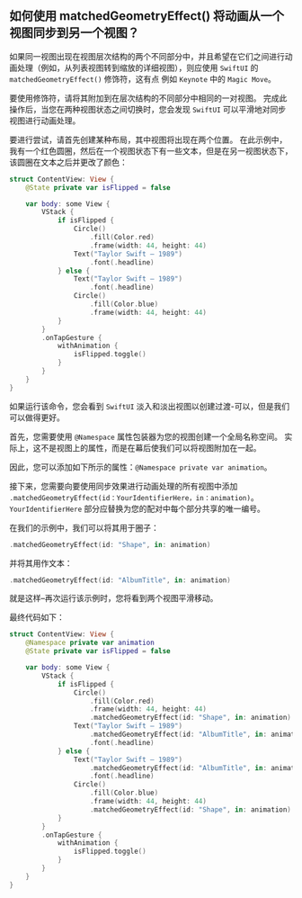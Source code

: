 如何使用 matchedGeometryEffect() 将动画从一个视图同步到另一个视图？
----

如果同一视图出现在视图层次结构的两个不同部分中，并且希望在它们之间进行动画处理（例如，从列表视图转到缩放的详细视图），则应使用 `SwiftUI` 的 `matchedGeometryEffect()` 修饰符，这有点 例如 `Keynote` 中的 `Magic Move`。

要使用修饰符，请将其附加到在层次结构的不同部分中相同的一对视图。 完成此操作后，当您在两种视图状态之间切换时，您会发现 `SwiftUI` 可以平滑地对同步视图进行动画处理。

要进行尝试，请首先创建某种布局，其中视图将出现在两个位置。 在此示例中，我有一个红色圆圈，然后在一个视图状态下有一些文本，但是在另一视图状态下，该圆圈在文本之后并更改了颜色：

```swift
struct ContentView: View {
    @State private var isFlipped = false

    var body: some View {
        VStack {
            if isFlipped {
                Circle()
                    .fill(Color.red)
                    .frame(width: 44, height: 44)
                Text("Taylor Swift – 1989")
                    .font(.headline)
            } else {
                Text("Taylor Swift – 1989")
                    .font(.headline)
                Circle()
                    .fill(Color.blue)
                    .frame(width: 44, height: 44)
            }
        }
        .onTapGesture {
            withAnimation {
                isFlipped.toggle()
            }
        }
    }
}
```

如果运行该命令，您会看到 `SwiftUI` 淡入和淡出视图以创建过渡-可以，但是我们可以做得更好。

首先，您需要使用 `@Namespace` 属性包装器为您的视图创建一个全局名称空间。 实际上，这不是视图上的属性，而是在幕后使我们可以将视图附加在一起。

因此，您可以添加如下所示的属性：`@Namespace private var animation`。

接下来，您需要向要使用同步效果进行动画处理的所有视图中添加 `.matchedGeometryEffect(id：YourIdentifierHere，in：animation)`。 `YourIdentifierHere` 部分应替换为您的配对中每个部分共享的唯一编号。

在我们的示例中，我们可以将其用于圈子：

```swift
.matchedGeometryEffect(id: "Shape", in: animation)
```

并将其用作文本：

```swift
.matchedGeometryEffect(id: "AlbumTitle", in: animation)
```

就是这样–再次运行该示例时，您将看到两个视图平滑移动。

最终代码如下：

```swift
struct ContentView: View {
    @Namespace private var animation
    @State private var isFlipped = false

    var body: some View {
        VStack {
            if isFlipped {
                Circle()
                    .fill(Color.red)
                    .frame(width: 44, height: 44)
                    .matchedGeometryEffect(id: "Shape", in: animation)
                Text("Taylor Swift – 1989")
                    .matchedGeometryEffect(id: "AlbumTitle", in: animation)
                    .font(.headline)
            } else {
                Text("Taylor Swift – 1989")
                    .matchedGeometryEffect(id: "AlbumTitle", in: animation)
                    .font(.headline)
                Circle()
                    .fill(Color.blue)
                    .frame(width: 44, height: 44)
                    .matchedGeometryEffect(id: "Shape", in: animation)
            }
        }
        .onTapGesture {
            withAnimation {
                isFlipped.toggle()
            }
        }
    }
}
```
